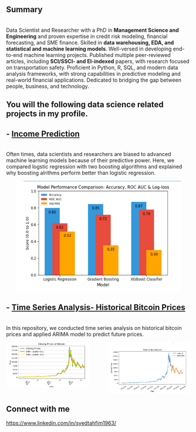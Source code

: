 ## Summary
<br>Data Scientist and Researcher with a PhD in **Management Science and Engineering** and proven expertise in credit risk modeling, financial forecasting, and SME finance. Skilled in **data warehousing, EDA, and statistical and machine learning models**. Well-versed in developing end-to-end machine learning projects. Published multiple peer-reviewed articles, including **SCI/SSCI- and EI-indexed** papers, with research focused on transportation safety. Proficient in Python, R, SQL, and modern data analysis frameworks, with strong capabilities in predictive modeling and real-world financial applications. Dedicated to bridging the gap between people, business, and technology.<br/>

## You will the following data science related projects in my profile. 
## - [Income Prediction](https://github.com/casper6020/Income-level-prediction-Adult-Dataset)
<br>Often times, data scientists and researchers are biased to advanced machine learning models because of their predictive power. Here, we compared logstic regression with two boosting algorithms and explained why boosting alrithms perform better than logistic regression.<br/>
<p align="center">
    <img src="https://github.com/casper6020/Income-level-prediction-Adult-Dataset/blob/main/Comparison_Figure.png" width="450" height="300"/>
</p>

## - [Time Series Analysis- Historical Bitcoin Prices](https://github.com/casper6020/Timeseries-Analysis-Historical-Bitcoin-Prices)
<br>In this repository, we conducted time series analysis on historical bitcoin prices and applied ARIMA model to predict future prices.<br/>

<p align="center">
    <img src="https://github.com/casper6020/Timeseries-Analysis-Historical-Bitcoin-Prices/blob/main/Exponential%20Moving%20Average.png" width="45%" alt="Image 1 Description" style="float: left; margin-right: 2%;">
    <img src="https://github.com/casper6020/Timeseries-Analysis-Historical-Bitcoin-Prices/blob/main/time_series_forecast.png" width="45%" alt="Image 2 Description" style="float: right; margin-left: 2%;">
</p>
<br clear="all" />

## Connect with me
https://www.linkedin.com/in/syedtahfim1963/
